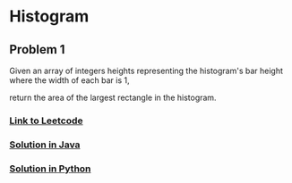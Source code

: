 # Histogram 

## Problem 1

Given an array of integers heights representing the histogram's bar height where the width of each bar is 1, 

return the area of the largest rectangle in the histogram.

### [Link to Leetcode](https://leetcode.com/problems/largest-rectangle-in-histogram/)
### [Solution in Java](Solution.java#L5)
### [Solution in Python](solution.py#L3)

